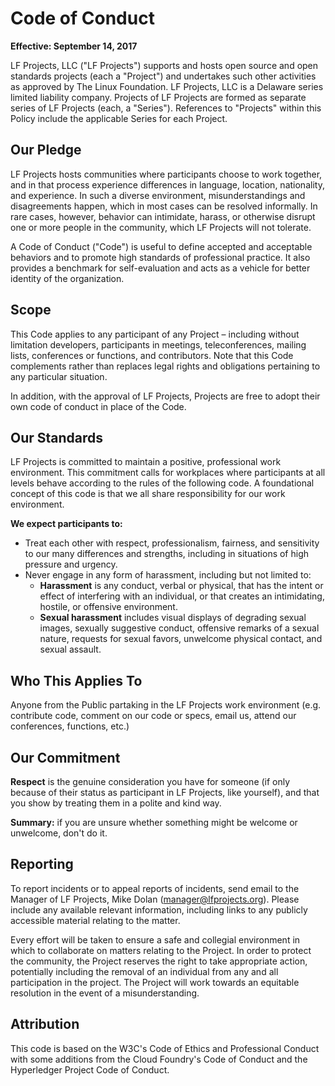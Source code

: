 # Code of Conduct

**Effective: September 14, 2017**

LF Projects, LLC ("LF Projects") supports and hosts open source and open standards projects (each a "Project") and undertakes such other activities as approved by The Linux Foundation. LF Projects, LLC is a Delaware series limited liability company. Projects of LF Projects are formed as separate series of LF Projects (each, a "Series"). References to "Projects" within this Policy include the applicable Series for each Project.

## Our Pledge

LF Projects hosts communities where participants choose to work together, and in that process experience differences in language, location, nationality, and experience. In such a diverse environment, misunderstandings and disagreements happen, which in most cases can be resolved informally. In rare cases, however, behavior can intimidate, harass, or otherwise disrupt one or more people in the community, which LF Projects will not tolerate.

A Code of Conduct ("Code") is useful to define accepted and acceptable behaviors and to promote high standards of professional practice. It also provides a benchmark for self-evaluation and acts as a vehicle for better identity of the organization.

## Scope

This Code applies to any participant of any Project – including without limitation developers, participants in meetings, teleconferences, mailing lists, conferences or functions, and contributors. Note that this Code complements rather than replaces legal rights and obligations pertaining to any particular situation.

In addition, with the approval of LF Projects, Projects are free to adopt their own code of conduct in place of the Code.

## Our Standards

LF Projects is committed to maintain a positive, professional work environment. This commitment calls for workplaces where participants at all levels behave according to the rules of the following code. A foundational concept of this code is that we all share responsibility for our work environment.

**We expect participants to:**

- Treat each other with respect, professionalism, fairness, and sensitivity to our many differences and strengths, including in situations of high pressure and urgency.
- Never engage in any form of harassment, including but not limited to:
  - **Harassment** is any conduct, verbal or physical, that has the intent or effect of interfering with an individual, or that creates an intimidating, hostile, or offensive environment.
  - **Sexual harassment** includes visual displays of degrading sexual images, sexually suggestive conduct, offensive remarks of a sexual nature, requests for sexual favors, unwelcome physical contact, and sexual assault.

## Who This Applies To

Anyone from the Public partaking in the LF Projects work environment (e.g. contribute code, comment on our code or specs, email us, attend our conferences, functions, etc.)

## Our Commitment

**Respect** is the genuine consideration you have for someone (if only because of their status as participant in LF Projects, like yourself), and that you show by treating them in a polite and kind way.

**Summary:** if you are unsure whether something might be welcome or unwelcome, don't do it.

## Reporting

To report incidents or to appeal reports of incidents, send email to the Manager of LF Projects, Mike Dolan ([manager@lfprojects.org](mailto:manager@lfprojects.org)). Please include any available relevant information, including links to any publicly accessible material relating to the matter.

Every effort will be taken to ensure a safe and collegial environment in which to collaborate on matters relating to the Project. In order to protect the community, the Project reserves the right to take appropriate action, potentially including the removal of an individual from any and all participation in the project. The Project will work towards an equitable resolution in the event of a misunderstanding.

## Attribution

This code is based on the W3C's Code of Ethics and Professional Conduct with some additions from the Cloud Foundry's Code of Conduct and the Hyperledger Project Code of Conduct.